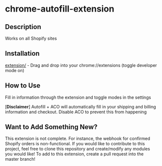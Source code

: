 # chrome-autofill-extension

## Description

Works on all Shopify sites

## Installation
[extension/](https://github.com/wildrxge/chrome-autofill-extension/extension/) - Drag and drop into your chrome://extensions (toggle developer mode on)

## How to Use
Fill in information through the extension and toggle modes in the settings

[**Disclaimer**] Autofill + ACO will automatically fill in your shipping and billing information and checkout. Disable ACO to prevent this from happening

## Want to Add Something New?
This extension is not complete. For instance, the webhook for confirmed Shopify orders is non-functional. If you would like to contribute to this project,
feel free to clone this repository and create/modify any modules you would like! To add to this extension, create a pull request into the master branch!
